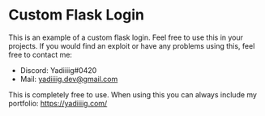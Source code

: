 # Custom Flask Login


This is an example of a custom flask login. Feel free to use this in your projects.
If you would find an exploit or have any problems using this, feel free to contact me:
  - Discord: Yadiiiig#0420
  - Mail: yadiiiig.dev@gmail.com

This is completely free to use. 
When using this you can always include my portfolio:
https://yadiiiig.com/
